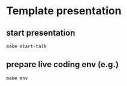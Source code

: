
# Template presentation

## start presentation
```
make start-talk
```

## prepare live coding env (e.g.)
```
make env
```
